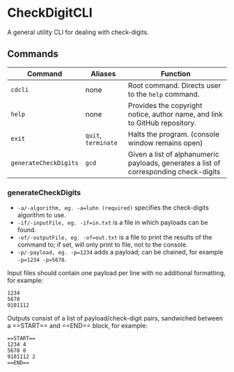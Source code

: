 # CheckDigitCLI
A general utility CLI for dealing with check-digits.

## Commands
| Command | Aliases | Function |
| --- | --- | --- |
| `cdcli` | none | Root command. Directs user to the `help` command. |
| `help` 	| none | Provides the copyright notice, author name, and link to GitHub repository. |
| `exit`	| `quit`, `terminate` | Halts the program. (console window remains open) |
| `generateCheckDigits` | `gcd` | Given a list of alphanumeric payloads, generates a list of corresponding check-digits | 

### generateCheckDigits

 - `-a/-algorithm, eg. -a=luhn (required)` specifies the check-digits algorithm to use. 
 - `-if/-inputFile, eg. -if=in.txt` is a file in which payloads can be found. 
 - `-of/-outputFile, eg. -of=out.txt` is a file to print the results of the command to; if set, will only print to file, not to the console. 
 - `-p/-payload, eg. -p=1234` adds a payload; can be chained, for example `-p=1234 -p=5678`.

Input files should contain one payload per line with no additional formatting, for example:
```
1234
5678
9101112
```

Outputs consist of a list of payload/check-digit pairs, sandwiched between a ==START== and ==END== block, for example:
```
==START==
1234 4
5678 8
9101112 2
==END==
```